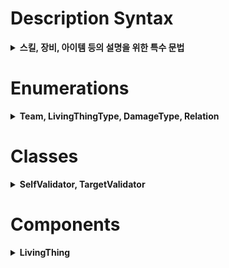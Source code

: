# Description Syntax
<details>
<summary><b>스킬, 장비, 아이템 등의 설명을 위한 특수 문법</b></summary>

스킬, 장비, 아이템 등의 설명을 인스펙터 상에서 지정해주기 위해 특수 문법을 사용할 수 있다. 아래 문법을 사용함하여 어떠한 `AbilityInstance`의 필드 변수 값을 가져와 설명을 기재하는 데에 사용할 수 있다. 글씨 굵기, 색 등의 스타일링은 [유니티의 기본 StyledText 문법](https://docs.unity3d.com/Manual/StyledText.html)을 따른다.

## [MAGIC ai_name field_name]
> `Resources` 폴더 속 `abilityinstance_name` 프리팹의 `AbilityInstance` 컴포넌트에 붙어있는 필드 변수 `field_name`의 값을 가져와 마법 피해로 표시한다. 스타일이 자동으로 적용되며 플레이어의 주문력이 고려된 값으로 표시된다.

## [MAGIC_IGNORE ai_name field_name]
> `Resources` 폴더 속 `abilityinstance_name` 프리팹의 `AbilityInstance` 컴포넌트에 붙어있는 필드 변수 `field_name`의 값을 가져와 마법 피해로 표시한다. 스타일이 자동으로 적용되며 플레이어의 주문력이 고려되지 않은 값이 표시된다.

## [VALUE ai_name field_name]
> `Resources` 폴더 속 `abilityinstance_name` 프리팹의 `AbilityInstance` 컴포넌트에 붙어있는 필드 변수 `field_name`의 값을 가져와 그대로 표시한다. 스타일이 자동으로 적용되지 않는다.





</details>

# Enumerations
<details>
<summary><b>Team, LivingThingType, DamageType, Relation</b></summary>

## `Team`
`None, Red, Blue, Creep`

>개체가 소속된 진영을 의미한다. 같은 진영끼리는 아군이며 다른 진영이면 적이다. 하지만 `None` 진영은 진영이 존재하지 않는 개인으로 서로를 적으로 취급한다.

## `LivingThingType`
`Monster, Player, Summon`

>개체의 종류를 의미한다. 개체의 종류가 소환수 `Summon`이면 해당 개체가 `summoner` 필드 변수에 자신을 소환한 개체의 레퍼런스를 가지고 있어야한다.

## `DamageType`
`Physical, Spell, Pure`

>피해의 종류를 의미한다.

## `Relation`
`Own, Enemy, Ally`

>개체와 개체 간의 관계를 의미한다. 자기 자신 혹은 자신의 소환수들은 `Own`으로 취급된다.

</details>

# Classes
<details>
<summary><b>SelfValidator, TargetValidator</b></summary>

## `SelfValidator`
한 개체가 자기 자신이 어떤 행동을 취하기에 유효한 상태인지를 판단할 때에 쓰인다.
자기 자신이 기절하지 않았는 지, 이동 불가 되지 않았는 지 등을 판단할 수 있다.
예를 들어 자기 자신이 어떤 마법을 시전할 수 있는 상태를 `AbilityTrigger`에서 지정해줄 때에 사용한다.

보통 `public`으로 선언하여 Unity 의 Inspector 에 노출시켜 에디터에서 설정한 뒤 사용한다.

#### `bool Evaluate(LivingThing self)`
>자기 자신 개체 `self`가 어떤 액션을 취할 수 있는 지를 판단하여 불리언으로 반환한다. 자신이 `excludes` 리스트에 설정된 상태 효과를 하나라도 지니고 있으면 `false`를 반환한다.
>
>`invertResult`가 `true`이면 결과가 반전된다.


## `TargetValidator`
한 개체가 상대 개체를 어떤 행동에 유효한 상대인지를 판단할 때에 쓰인다.
상대 개체가 아군일 수 있는 지, 소환수일 수 있는 지, 무적이어도 되는 지 등을 판단할 수 있다.
예를 들어 어떤 마법을 시전할 수 있는 대상을 `AbilityTrigger`에서 설정해줄 때에 사용한다.

보통 `public`으로 선언하여 Unity 의 Inspector 에 노출시켜 에디터에서 설정한 뒤 사용한다.

#### `bool Evaluate(LivingThing self, LivingThing target)`
>자기 자신 개체 `self`가 상대 개체 `target`에게 어떤 액션을 취할 수 있는 지를 판단하여 불리언으로 반환한다. 상대가 설정된 종류와 다르거나 `excludes` 리스트에 설정된 상태 효과를 하나라도 지니고 있으면 `false`를 반환한다.
>
>`invertResult`가 `true`이면 결과가 반전된다.

</details>

# Components

<details>
<summary><b>LivingThing</b></summary>

## `LivingThing`
살아있는 개체를 대표하는 컴포넌트이다. 데미지, 힐 등 개체에 관한 모든 행동을 해당 게임오브젝트의 `LivingThing` 컴포넌트의 레퍼런스를 가져옴으로써 수행할 수 있다.
아래 기술된 모든 메쏘드 펑션들은 네트워크화 되어 다른 플레이어들의 게임에도 반영된다.
메쏘드를 실행한 클라이언트에게는 결과가 즉시 적용되지만 다른 플레이어에게 이 결과가 나타나는 데에는 네트워크의 지연율 만큼의 시간이 걸림을 유념해야한다.

### `void ActivateImmediately(Activatable activatable)`
>발동 가능 물체 `activatable`를 즉시 발동시킨다. 이를 통해 코드 상에서 아이템 등을 줍게 만들 수 있다.

### `bool HasMana(float amount)`
>개체에 `amount` 만큼의 마나가 있는지를 알려준다. 마나가 있으면 `true`, 아니면 `false`를 반환한다.

### `bool SpendMana(float amount)`
>개체에 `amount` 만큼의 마나가 있다면 마나를 소모하고 `true`를 반환한다. 그렇지 않으면 마나를 소모하지 않고 `false`를 반환한다.

### `bool IsDead()`
>개체가 사망했는 지의 여부를 반환한다.

### `bool IsAlive()`
>개체가 살아있는 지의 여부를 반환한다.

### `List<LivingThing> GetAllTargetsInRange(Vector3 center, float range, TargetValidator targetValidator)`
>`center` 주변의 `range` 범위 안에 있는 `targetValidator`의 검증을 거친 살아있는 모든 개체들을 반환한다.
>개체의 리스트는 `center`로부터의 거리가 가까운 순으로 반환된다.
>만약 개체가 없으면 빈 리스트를 반환한다.

### `List<LivingThing> GetAllTargetsInLine(Vector3 origin, Vector3 directionVector, float width, float distance, TargetValidator targetValidator)`
>`origin` 에서 `directionVector`를 방향벡터로 하는 두께 `width` 거리 `distance`의 실린더 안의 `targetValidator`의 검증을 거친 살아있는 모든 개체들을 반환한다.
>개체의 리스트는 `origin`으로부터의 거리가 가까운 순으로 반환된다.
>만약 개체가 없으면 빈 리스트를 반환한다.

### `void ChangeWalkAnimation(string animationName)`
>걷는 애니매이션 클립을 `animationName` 이름을 가진 클립으로 교체한다. 단 해당 애니매이션 클립이 `CustomAnimationBox`에 등록되어있어야 한다.

### `void ChangeStandAnimation(string animationName)`
>서 있는 애니매이션 클립을 `animationName` 이름을 가진 클립으로 교체한다. 단 해당 애니매이션 클립이 `CustomAnimationBox`에 등록되어있어야 한다.

### `LivingThing GetLastAttacker()`
>마지막으로 이 개체를 공격한 개체를 반환한다.

### `Relation GetRelationTo(LivingThing to)`
>`to` 개체가 이 개체에 있어 어떤 관계인지를 반환한다.

### `Vector3 GetCenterOffset()`
>개체의 위치를 기준으로 개체의 중간의 상대적 위치 벡터를 반환한다.

### `Vector3 GetRandomOffset()`
>개체의 위치를 기준으로 개체의 맨 위, 맨 아래 사이 무작위 점의 상대적 위치 벡터를 반환한다.

### `void DashThroughForDuration(Vector3 location, float duration)`
>개체를 `location` 위치로 `duration` 초 동안 대쉬시킨다. 기존의 대쉬나 에어본은 취소된다.

### `void DashThroughWithSpeed(Vector3 location, float speed)`
>개체를 `location` 위치로 `speed` 의 속도로 대쉬시킨다. 기존의 대쉬나 에어본은 취소된다.

### `void AirborneForDuration(Vector3 landLocation, float duration)`
>개체를 `landLocation` 위치로 `duration` 초 동안 에어본 시킨다. 기존의 대쉬나 에어본은 취소된다.

### `void CancelAirborne()`
>개체의 진행되고 있던 에어본을 취소한다.

### `void CancelDash()`
>개체의 진행되고 있던 대쉬를 취소한다.

### `void LookAt(Vector3 lookPosition, bool immediately = false)`
>개체가 `lookPosition` 위치를 바라보게 만든다. `immediately`가 `true`이면 즉시 바라보고, 그렇지 않으면 부드럽게 돌아본다.

### `void DoHeal(float amount, LivingThing to, bool ignoreSpellPower = false)`
>이 개체가 `to` 개체를 `amount` 만큼 치유한다. 치유량은 이 개체의 기술 위력에 영향을 받지만, `ignoreSpellPower`가 `true`이면 무시된다.

### `void DoManaHeal(float amount, LivingThing to, bool ignoreSpellPower = false)`
>이 개체가 `to` 개체를 `amount` 만큼 마나 치유한다. 마나 치유량은 이 개체의 기술 위력에 영향을 받지만, `ignoreSpellPower`가 `true`이면 무시된다.

### `void DoBasicAttackImmediately(LivingThing to)`
>이 개체가 `to` 개체에게 즉시 기본 공격 피해를 주게 만든다.
>피해량은 이 개체의 기본 공격 피해량에 영향을 받는다.
>이 개체의 실명, 상대 개체의 회피율에 영향을 받아 빗나갈 수 있다.
>상대가 정지, 무적, 보호 상태인 경우 피해가 적용되지 않는다.

### `void DoMagicDamage(float amount, LivingThing to, bool ignoreSpellPower = false)`
>이 개체가 `to` 개체에게 `amount` 만큼의 마법 피해를 주게 한다. 피해량은 이 개체의 기술 위력에 영향을 받지만, `ignoreSpellPower`가 `true`이면 무시된다.
>상대가 정지, 무적, 보호 상태인 경우 피해가 적용되지 않는다.

### `void DoPureDamage(float amount, LivingThing to)`
>이 개체가 `to` 개체에게 `amount` 만큼의 순수 피해를 주게 한다.
>상대가 정지, 무적, 보호 상태인 경우 피해가 적용되지 않는다.

### `void PlayCustomAnimation(string animationName, float duration = -1)`
>개체가 `animationName` 이름의 애니매이션을 `duration`초 동안 재생하게 만든다.
>`duration`이 `-1`이면 애니매이션의 기본 시간 동안 재생된다.
>단 해당 애니매이션 클립이 `CustomAnimationBox`에 등록되어있어야 한다.

### `void Kill()`
>개체를 즉사시킨다. 이는 상태 효과를 모두 무시한다.

### `void Revive()`
>개체를 부활시킨다. 만약 개체의 체력이 `0`이면 `1`의 체력을 가진 채로 부활하게 된다.

</details>


